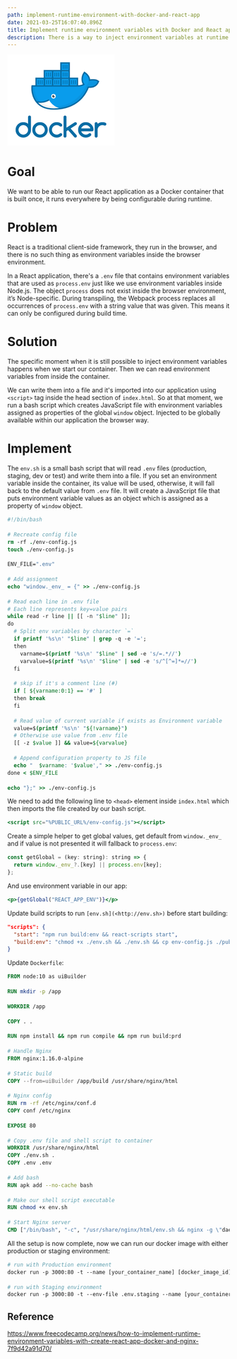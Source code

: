 ```yaml
---
path: implement-runtime-environment-with-docker-and-react-app
date: 2021-03-25T16:07:40.896Z
title: Implement runtime environment variables with Docker and React app
description: There is a way to inject environment variables at runtime for React app
---
```

![](../assets/docker.png)

# Goal

We want to be able to run our React application as a Docker container that is built once, it runs everywhere by being configurable during runtime.

# Problem

React is a traditional client-side framework, they run in the browser, and there is no such thing as environment variables inside the browser environment.

In a React application, there's a `.env` file that contains environment variables that are used as `process.env` just like we use environment variables inside Node.js. The object `process` does not exist inside the browser environment, it’s Node-specific. During transpiling, the Webpack process replaces all occurrences of `process.env` with a string value that was given. This means it can only be configured during build time.

# Solution

The specific moment when it is still possible to inject environment variables happens when we start our container. Then we can read environment variables from inside the container.

We can write them into a file and it's imported into our application using `<script>` tag inside the head section of `index.html`. So at that moment, we run a bash script which creates JavaScript file with environment variables assigned as properties of the global `window` object. Injected to be globally available within our application the browser way.

# Implement

The `env.sh` is a small bash script that will read `.env` files (production, staging, dev or test) and write them into a file. If you set an environment variable inside the container, its value will be used, otherwise, it will fall back to the default value from `.env` file. It will create a JavaScript file that puts environment variable values as an object which is assigned as a property of `window` object.

```tcsh
#!/bin/bash

# Recreate config file
rm -rf ./env-config.js
touch ./env-config.js

ENV_FILE=".env"

# Add assignment
echo "window._env_ = {" >> ./env-config.js

# Read each line in .env file
# Each line represents key=value pairs
while read -r line || [[ -n "$line" ]];
do
  # Split env variables by character `=`
  if printf '%s\n' "$line" | grep -q -e '=';
  then
    varname=$(printf '%s\n' "$line" | sed -e 's/=.*//')
    varvalue=$(printf '%s\n' "$line" | sed -e 's/^[^=]*=//')
  fi

  # skip if it's a comment line (#)
  if [ ${varname:0:1} == '#' ]
  then break
  fi

  # Read value of current variable if exists as Environment variable
  value=$(printf '%s\n' "${!varname}")
  # Otherwise use value from .env file
  [[ -z $value ]] && value=${varvalue}

  # Append configuration property to JS file
  echo "  $varname: '$value'," >> ./env-config.js
done < $ENV_FILE

echo "};" >> ./env-config.js
```

We need to add the following line to `<head>` element inside `index.html` which then imports the file created by our bash script.

```jsx
<script src="%PUBLIC_URL%/env-config.js"></script>
```

Create a simple helper to get global values, get default from `window._env_` and if value is not presented it will fallback to `process.env`:

```jsx
const getGlobal = (key: string): string => {
  return window._env_?.[key] || process.env[key];
};
```

And use environment variable in our app:

```jsx
<p>{getGlobal("REACT_APP_ENV")}</p>
```

Update build scripts to run `[env.sh](<http://env.sh>)` before start building:

```json
"scripts": {
  "start": "npm run build:env && react-scripts start",
  "build:env": "chmod +x ./env.sh && ./env.sh && cp env-config.js ./public/",
}
```

Update `Dockerfile`:

```dockerfile
FROM node:10 as uiBuilder

RUN mkdir -p /app

WORKDIR /app

COPY . .

RUN npm install && npm run compile && npm run build:prd

# Handle Nginx
FROM nginx:1.16.0-alpine

# Static build
COPY --from=uiBuilder /app/build /usr/share/nginx/html

# Nginx config
RUN rm -rf /etc/nginx/conf.d
COPY conf /etc/nginx

EXPOSE 80

# Copy .env file and shell script to container
WORKDIR /usr/share/nginx/html
COPY ./env.sh .
COPY .env .env

# Add bash
RUN apk add --no-cache bash

# Make our shell script executable
RUN chmod +x env.sh

# Start Nginx server
CMD ["/bin/bash", "-c", "/usr/share/nginx/html/env.sh && nginx -g \"daemon off;\""]
```

All the setup is now complete, now we can run our docker image with either production or staging environment:

```dockerfile
# run with Production environment
docker run -p 3000:80 -t --name [your_container_name] [docker_image_id]

# run with Staging environment
docker run -p 3000:80 -t --env-file .env.staging --name [your_container_name] [docker_image_id]
```

## Reference

https://www.freecodecamp.org/news/how-to-implement-runtime-environment-variables-with-create-react-app-docker-and-nginx-7f9d42a91d70/